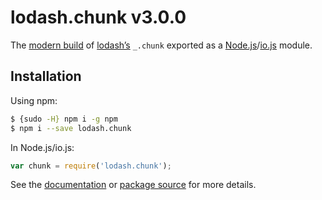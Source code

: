 # lodash.chunk v3.0.0

The [modern build](https://github.com/lodash/lodash/wiki/Build-Differences) of [lodash’s](https://lodash.com/) `_.chunk` exported as a [Node.js](http://nodejs.org/)/[io.js](https://iojs.org/) module.

## Installation

Using npm:

```bash
$ {sudo -H} npm i -g npm
$ npm i --save lodash.chunk
```

In Node.js/io.js:

```js
var chunk = require('lodash.chunk');
```

See the [documentation](https://lodash.com/docs#chunk) or [package source](https://github.com/lodash/lodash/blob/3.0.0-npm-packages/lodash.chunk) for more details.
